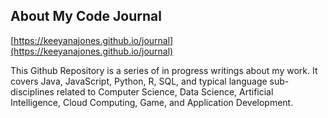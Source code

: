 ## About My Code Journal

[https://keeyanajones.github.io/journal](https://keeyanajones.github.io/journal)

This Github Repository is a series of in progress writings about my work. It covers Java, JavaScript, Python, R, SQL, and typical language sub-disciplines related to Computer Science, Data Science, Artificial Intelligence, Cloud Computing, Game, and Application Development.
